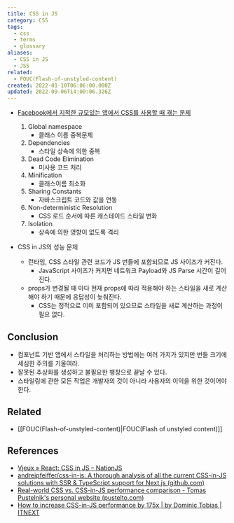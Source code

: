 ```yaml
---
title: CSS in JS
category: CSS
tags:
  - css
  - terms
  - glossary
aliases:
  - CSS in JS
  - JSS
related:
  - FOUC(Flash-of-unstyled-content)
created: 2022-01-10T06:06:00.000Z
updated: 2022-09-06T14:00:06.326Z
---
```


<Metadata />

- [Facebook에서 지적한 규모있는 앱에서 CSS를 사용할 때 겪는 문제](https://blog.vjeux.com/2014/javascript/react-css-in-js-nationjs.html)

  1.  Global namespace
      - 클래스 이름 중복문제
  2.  Dependencies
      - 스타일 상속에 의한 중복
  3.  Dead Code Elimination
      - 미사용 코드 처리
  4.  Minification
      - 클래스이름 최소화
  5.  Sharing Constants
      - 자바스크립트 코드와 값을 연동
  6.  Non-deterministic Resolution
      - CSS 로드 순서에 따른 캐스테이드 스타일 변화
  7.  Isolation
      - 상속에 의한 영향이 없도록 격리

- CSS in JS의 성능 문제
  - 런타임, CSS 스타일 관련 코드가 JS 번들에 포함되므로 JS 사이즈가 커진다.
    - JavaScript 사이즈가 커지면 네트워크 Payload와 JS Parse 시간이 길어진다.
  - props가 변경될 때 마다 현재 props에 따라 적용해야 하는 스타일을 새로 계산해야 하기 때문에 응답성이 늦춰진다.
    - CSS는 정적으로 이미 포함되어 있으므로 스타일을 새로 계산하는 과정이 필요 없다.

## Conclusion

- 컴포넌트 기반 앱에서 스타일을 처리하는 방법에는 여러 가지가 있지만 번들 크기에 세심한 주의를 기울여라.
- 잘못된 추상화를 생성하고 불필요한 팽창으로 끝날 수 있다.
- 스타일링에 관한 모든 작업은 개발자의 것이 아니라 사용자의 이익을 위한 것이어야 한다.

## Related

- [[FOUC(Flash-of-unstyled-content)|FOUC(Flash of unstyled content)]]

## References

- [Vjeux » React: CSS in JS – NationJS](https://blog.vjeux.com/2014/javascript/react-css-in-js-nationjs.html)
- [andreipfeiffer/css-in-js: A thorough analysis of all the current CSS-in-JS solutions with SSR & TypeScript support for Next.js (github.com)](https://github.com/andreipfeiffer/css-in-js)
- [Real-world CSS vs. CSS-in-JS performance comparison - Tomas Pustelnik's personal website (pustelto.com)](https://pustelto.com/blog/css-vs-css-in-js-perf/)
- [How to increase CSS-in-JS performance by 175x | by Dominic Tobias | ITNEXT](https://itnext.io/how-to-increase-css-in-js-performance-by-175x-f30ddeac6bce)
